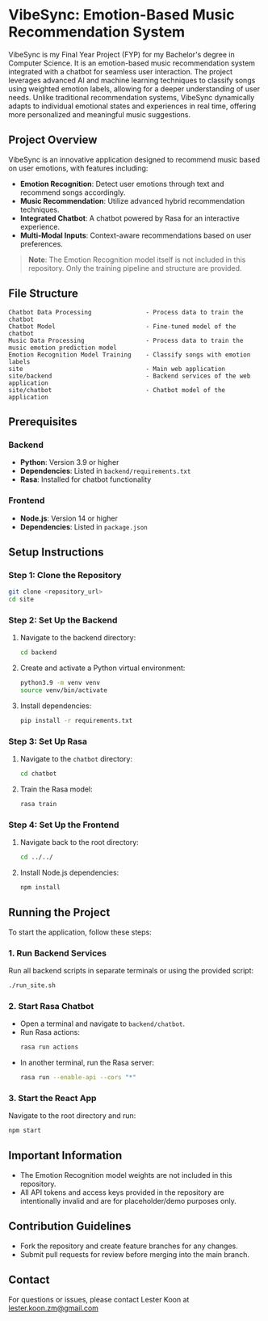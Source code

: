 # VibeSync: Emotion-Based Music Recommendation System

VibeSync is my Final Year Project (FYP) for my Bachelor's degree in Computer Science. It is an emotion-based music recommendation system integrated with a chatbot for seamless user interaction. The project leverages advanced AI and machine learning techniques to classify songs using weighted emotion labels, allowing for a deeper understanding of user needs. Unlike traditional recommendation systems, VibeSync dynamically adapts to individual emotional states and experiences in real time, offering more personalized and meaningful music suggestions.

## Project Overview
VibeSync is an innovative application designed to recommend music based on user emotions, with features including:
- **Emotion Recognition**: Detect user emotions through text and recommend songs accordingly.
- **Music Recommendation**: Utilize advanced hybrid recommendation techniques.
- **Integrated Chatbot**: A chatbot powered by Rasa for an interactive experience.
- **Multi-Modal Inputs**: Context-aware recommendations based on user preferences.

> **Note**: The Emotion Recognition model itself is not included in this repository. Only the training pipeline and structure are provided.

## File Structure
```
Chatbot Data Processing               - Process data to train the chatbot
Chatbot Model                         - Fine-tuned model of the chatbot
Music Data Processing                 - Process data to train the music emotion prediction model
Emotion Recognition Model Training    - Classify songs with emotion labels
site                                  - Main web application
site/backend                          - Backend services of the web application
site/chatbot                          - Chatbot model of the application
```

## Prerequisites

### Backend
- **Python**: Version 3.9 or higher
- **Dependencies**: Listed in `backend/requirements.txt`
- **Rasa**: Installed for chatbot functionality

### Frontend
- **Node.js**: Version 14 or higher
- **Dependencies**: Listed in `package.json`

## Setup Instructions

### Step 1: Clone the Repository
```bash
git clone <repository_url>
cd site
```

### Step 2: Set Up the Backend
1. Navigate to the backend directory:
   ```bash
   cd backend
   ```
2. Create and activate a Python virtual environment:
   ```bash
   python3.9 -m venv venv
   source venv/bin/activate
   ```
3. Install dependencies:
   ```bash
   pip install -r requirements.txt
   ```

### Step 3: Set Up Rasa
1. Navigate to the `chatbot` directory:
   ```bash
   cd chatbot
   ```
2. Train the Rasa model:
   ```bash
   rasa train
   ```

### Step 4: Set Up the Frontend
1. Navigate back to the root directory:
   ```bash
   cd ../../
   ```
2. Install Node.js dependencies:
   ```bash
   npm install
   ```

## Running the Project
To start the application, follow these steps:

### 1. Run Backend Services
Run all backend scripts in separate terminals or using the provided script:
```bash
./run_site.sh
```

### 2. Start Rasa Chatbot
- Open a terminal and navigate to `backend/chatbot`.
- Run Rasa actions:
  ```bash
  rasa run actions
  ```
- In another terminal, run the Rasa server:
  ```bash
  rasa run --enable-api --cors "*"
  ```

### 3. Start the React App
Navigate to the root directory and run:
```bash
npm start
```

## Important Information
- The Emotion Recognition model weights are not included in this repository.
- All API tokens and access keys provided in the repository are intentionally invalid and are for placeholder/demo purposes only.

## Contribution Guidelines
- Fork the repository and create feature branches for any changes.
- Submit pull requests for review before merging into the main branch.

## Contact
For questions or issues, please contact Lester Koon at lester.koon.zm@gmail.com
